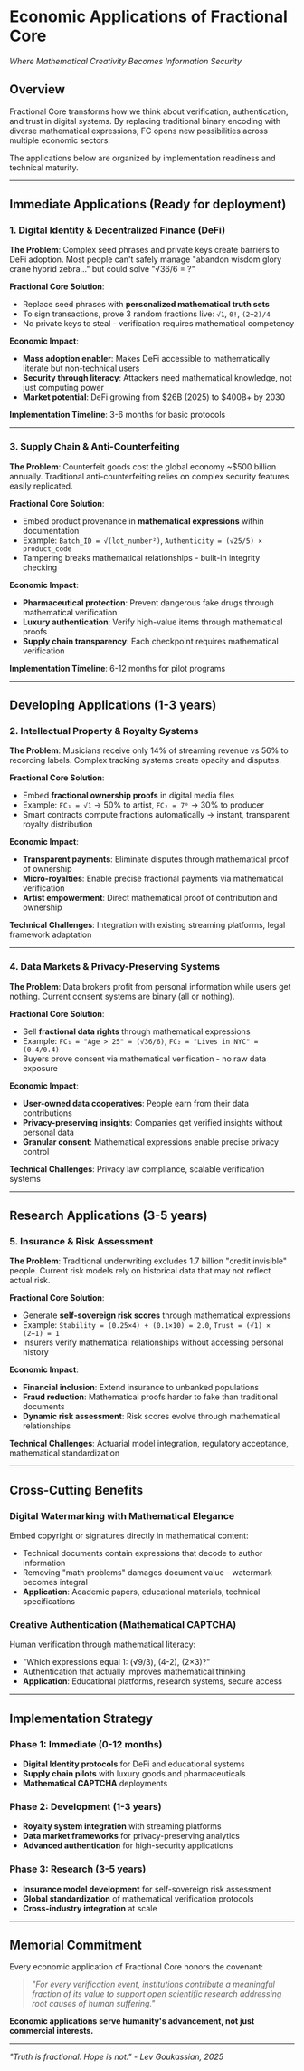 # Economic Applications of Fractional Core

*Where Mathematical Creativity Becomes Information Security*

## Overview

Fractional Core transforms how we think about verification, authentication, and trust in digital systems. By replacing traditional binary encoding with diverse mathematical expressions, FC opens new possibilities across multiple economic sectors.

The applications below are organized by implementation readiness and technical maturity.

---

##  **Immediate Applications** (Ready for deployment)

### 1. Digital Identity & Decentralized Finance (DeFi)

**The Problem**: Complex seed phrases and private keys create barriers to DeFi adoption. Most people can't safely manage "abandon wisdom glory crane hybrid zebra..." but could solve "√36/6 = ?"

**Fractional Core Solution**:
- Replace seed phrases with **personalized mathematical truth sets**
- To sign transactions, prove 3 random fractions live: `√1`, `0!`, `(2+2)/4`
- No private keys to steal - verification requires mathematical competency

**Economic Impact**:
- **Mass adoption enabler**: Makes DeFi accessible to mathematically literate but non-technical users
- **Security through literacy**: Attackers need mathematical knowledge, not just computing power
- **Market potential**: DeFi growing from $26B (2025) to $400B+ by 2030

**Implementation Timeline**: 3-6 months for basic protocols

---

### 3. Supply Chain & Anti-Counterfeiting

**The Problem**: Counterfeit goods cost the global economy ~$500 billion annually. Traditional anti-counterfeiting relies on complex security features easily replicated.

**Fractional Core Solution**:
- Embed product provenance in **mathematical expressions** within documentation
- Example: `Batch_ID = √(lot_number²)`, `Authenticity = (√25/5) × product_code`
- Tampering breaks mathematical relationships - built-in integrity checking

**Economic Impact**:
- **Pharmaceutical protection**: Prevent dangerous fake drugs through mathematical verification
- **Luxury authentication**: Verify high-value items through mathematical proofs
- **Supply chain transparency**: Each checkpoint requires mathematical verification

**Implementation Timeline**: 6-12 months for pilot programs

---

## **Developing Applications** (1-3 years)

### 2. Intellectual Property & Royalty Systems

**The Problem**: Musicians receive only 14% of streaming revenue vs 56% to recording labels. Complex tracking systems create opacity and disputes.

**Fractional Core Solution**:
- Embed **fractional ownership proofs** in digital media files
- Example: `FC₁ = √1` → 50% to artist, `FC₂ = 7⁰` → 30% to producer
- Smart contracts compute fractions automatically → instant, transparent royalty distribution

**Economic Impact**:
- **Transparent payments**: Eliminate disputes through mathematical proof of ownership
- **Micro-royalties**: Enable precise fractional payments via mathematical verification
- **Artist empowerment**: Direct mathematical proof of contribution and ownership

**Technical Challenges**: Integration with existing streaming platforms, legal framework adaptation

---

### 4. Data Markets & Privacy-Preserving Systems

**The Problem**: Data brokers profit from personal information while users get nothing. Current consent systems are binary (all or nothing).

**Fractional Core Solution**:
- Sell **fractional data rights** through mathematical expressions
- Example: `FC₁ = "Age > 25" = (√36/6)`, `FC₂ = "Lives in NYC" = (0.4/0.4)`
- Buyers prove consent via mathematical verification - no raw data exposure

**Economic Impact**:
- **User-owned data cooperatives**: People earn from their data contributions
- **Privacy-preserving insights**: Companies get verified insights without personal data
- **Granular consent**: Mathematical expressions enable precise privacy control

**Technical Challenges**: Privacy law compliance, scalable verification systems

---

## **Research Applications** (3-5 years)

### 5. Insurance & Risk Assessment

**The Problem**: Traditional underwriting excludes 1.7 billion "credit invisible" people. Current risk models rely on historical data that may not reflect actual risk.

**Fractional Core Solution**:
- Generate **self-sovereign risk scores** through mathematical expressions
- Example: `Stability = (0.25×4) + (0.1×10) = 2.0`, `Trust = (√1) × (2−1) = 1`
- Insurers verify mathematical relationships without accessing personal history

**Economic Impact**:
- **Financial inclusion**: Extend insurance to unbanked populations
- **Fraud reduction**: Mathematical proofs harder to fake than traditional documents
- **Dynamic risk assessment**: Risk scores evolve through mathematical relationships

**Technical Challenges**: Actuarial model integration, regulatory acceptance, mathematical standardization

---

## **Cross-Cutting Benefits**

### Digital Watermarking with Mathematical Elegance
Embed copyright or signatures directly in mathematical content:
- Technical documents contain expressions that decode to author information
- Removing "math problems" damages document value - watermark becomes integral
- **Application**: Academic papers, educational materials, technical specifications

### Creative Authentication (Mathematical CAPTCHA)
Human verification through mathematical literacy:
- "Which expressions equal 1: (√9/3), (4-2), (2×3)?" 
- Authentication that actually improves mathematical thinking
- **Application**: Educational platforms, research systems, secure access

---

## Implementation Strategy

### Phase 1: Immediate (0-12 months)
- **Digital Identity protocols** for DeFi and educational systems
- **Supply chain pilots** with luxury goods and pharmaceuticals
- **Mathematical CAPTCHA** deployments

### Phase 2: Development (1-3 years)  
- **Royalty system integration** with streaming platforms
- **Data market frameworks** for privacy-preserving analytics
- **Advanced authentication** for high-security applications

### Phase 3: Research (3-5 years)
- **Insurance model development** for self-sovereign risk assessment
- **Global standardization** of mathematical verification protocols
- **Cross-industry integration** at scale

---

## Memorial Commitment

Every economic application of Fractional Core honors the covenant:
> *"For every verification event, institutions contribute a meaningful fraction of its value to support open scientific research addressing root causes of human suffering."*

**Economic applications serve humanity's advancement, not just commercial interests.**

---

*"Truth is fractional. Hope is not." - Lev Goukassian, 2025*
